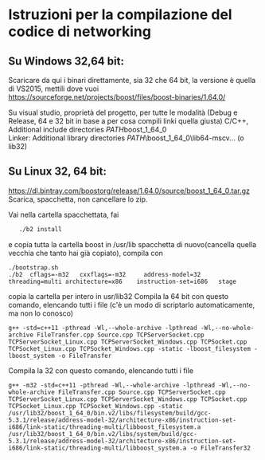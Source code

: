 # Istruzioni per la compilazione del codice di networking

## Su Windows 32,64 bit:
Scaricare da qui i binari direttamente, sia 32 che 64 bit, la versione è quella di VS2015, mettili dove vuoi
https://sourceforge.net/projects/boost/files/boost-binaries/1.64.0/

Su visual studio, proprietà del progetto, per tutte le modalità (Debug e Release, 64 e 32 bit in base a per cosa compili linki quella giusta) C/C++, Additional include directories $PATH$boost_1_64_0\
Linker: Additional library directories $PATH$\boost_1_64_0\lib64-mscv... (o lib32)

## Su Linux 32, 64 bit:
https://dl.bintray.com/boostorg/release/1.64.0/source/boost_1_64_0.tar.gz
Scarica, spacchetta, non cancellare lo zip.

Vai nella cartella spacchettata, fai
``` ./bootstrap.sh
   ./b2 install 
```
e copia tutta la cartella boost in /usr/lib
spacchetta di nuovo(cancella quella vecchia che tanto hai già copiato), compila con 
```
./bootstrap.sh 
./b2  cflags=-m32   cxxflags=-m32     address-model=32     threading=multi architecture=x86    instruction-set=i686   stage
```

copia la cartella per intero in usr/lib32
Compila la 64 bit con questo comando, elencando tutti i file (c'è un modo di scriptarlo automaticamente, ma non lo conosco) 
```
g++ -std=c++11 -pthread -Wl,--whole-archive -lpthread -Wl,--no-whole-archive FileTransfer.cpp Source.cpp TCPServerSocket.cpp TCPServerSocket_Linux.cpp TCPServerSocket_Windows.cpp TCPSocket.cpp TCPSocket_Linux.cpp TCPSocket_Windows.cpp -static -lboost_filesystem -lboost_system -o FileTransfer
```

Compila la 32 con questo comando, elencando tutti i file
```
g++ -m32 -std=c++11 -pthread -Wl,--whole-archive -lpthread -Wl,--no-whole-archive FileTransfer.cpp Source.cpp TCPServerSocket.cpp TCPServerSocket_Linux.cpp TCPServerSocket_Windows.cpp TCPSocket.cpp TCPSocket_Linux.cpp TCPSocket_Windows.cpp -static /usr/lib32/boost_1_64_0/bin.v2/libs/filesystem/build/gcc-5.3.1/release/address-model-32/architecture-x86/instruction-set-i686/link-static/threading-multi/libboost_filesystem.a /usr/lib32/boost_1_64_0/bin.v2/libs/system/build/gcc-5.3.1/release/address-model-32/architecture-x86/instruction-set-i686/link-static/threading-multi/libboost_system.a -o FileTransfer32
```

